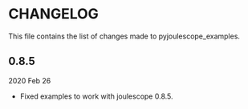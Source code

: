 
# CHANGELOG

This file contains the list of changes made to pyjoulescope_examples.


## 0.8.5

2020 Feb 26

*   Fixed examples to work with joulescope 0.8.5.
